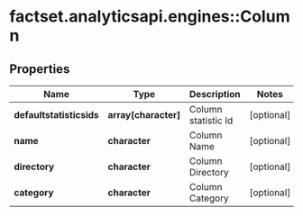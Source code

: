 # factset.analyticsapi.engines::Column

## Properties
Name | Type | Description | Notes
------------ | ------------- | ------------- | -------------
**defaultstatisticsids** | **array[character]** | Column statistic Id | [optional] 
**name** | **character** | Column Name | [optional] 
**directory** | **character** | Column Directory | [optional] 
**category** | **character** | Column Category | [optional] 


